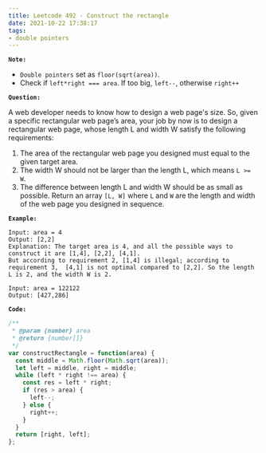 ```yaml
---
title: Leetcode 492 - Construct the rectangle
date: 2021-10-22 17:38:17
tags:
- double pointers
---
```

**`Note:`**
- `Double pointers` set as `floor(sqrt(area))`.
- Check if `left*right === area`. If too big, `left--`, otherwise `right++`

**`Question:`**

A web developer needs to know how to design a web page's size. So, given a specific rectangular web page’s area, your job by now is to design a rectangular web page, whose length L and width W satisfy the following requirements:

1. The area of the rectangular web page you designed must equal to the given target area.
2. The width W should not be larger than the length L, which means `L >= W`.
3. The difference between length L and width W should be as small as possible.
Return an array `[L, W]` where `L` and `W` are the length and width of the web page you designed in sequence.

**`Example:`**
```
Input: area = 4
Output: [2,2]
Explanation: The target area is 4, and all the possible ways to construct it are [1,4], [2,2], [4,1]. 
But according to requirement 2, [1,4] is illegal; according to requirement 3,  [4,1] is not optimal compared to [2,2]. So the length L is 2, and the width W is 2.

Input: area = 122122
Output: [427,286]
```

**`Code:`**
```javascript
/**
 * @param {number} area
 * @return {number[]}
 */
var constructRectangle = function(area) {
  const middle = Math.floor(Math.sqrt(area));
  let left = middle, right = middle;
  while (left * right !== area) {
    const res = left * right;
    if (res > area) {
      left--;
    } else {
      right++;
    }
  }
  return [right, left];
};
```
